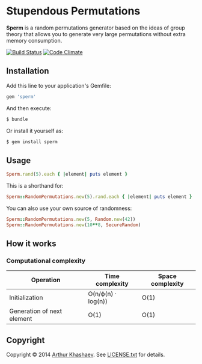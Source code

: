 # Stupendous Permutations
**Sperm** is a random permutations generator based on the ideas of group
theory that allows you to generate very large permutations without extra
memory consumption.

[![Build Status](https://travis-ci.org/Invizory/sperm.png)](https://travis-ci.org/Invizory/sperm)
[![Code Climate](https://codeclimate.com/github/Invizory/sperm.png)](https://codeclimate.com/github/Invizory/sperm)

## Installation
Add this line to your application's Gemfile:
```ruby
gem 'sperm'
```

And then execute:
```bash
$ bundle
```

Or install it yourself as:
```bash
$ gem install sperm
```

## Usage
```ruby
Sperm.rand(5).each { |element| puts element }
```

This is a shorthand for:
```ruby
Sperm::RandomPermutations.new(5).rand.each { |element| puts element }
```

You can also use your own source of randomness:
```ruby
Sperm::RandomPermutations.new(5, Random.new(42))
Sperm::RandomPermutations.new(10**8, SecureRandom)
```

## How it works
### Computational complexity
Operation                  | Time complexity    | Space complexity
---------------------------|--------------------|------------------
Initialization             | O(n/ϕ(n) · log(n)) | O(1)
Generation of next element | O(1)               | O(1)

## Copyright
Copyright © 2014 [Arthur Khashaev]. See [LICENSE.txt](LICENSE.txt) for details.

[Arthur Khashaev]: http://khashaev.ru/
